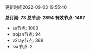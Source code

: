 更新时间2022-09-03 19:55:40

**总订阅: 73**
**总节点: 2894**
**有效节点: 1467**
- ss节点: 1003
- trojan节点: 94
- v2ray节点: 368
- ssr节点: 2
